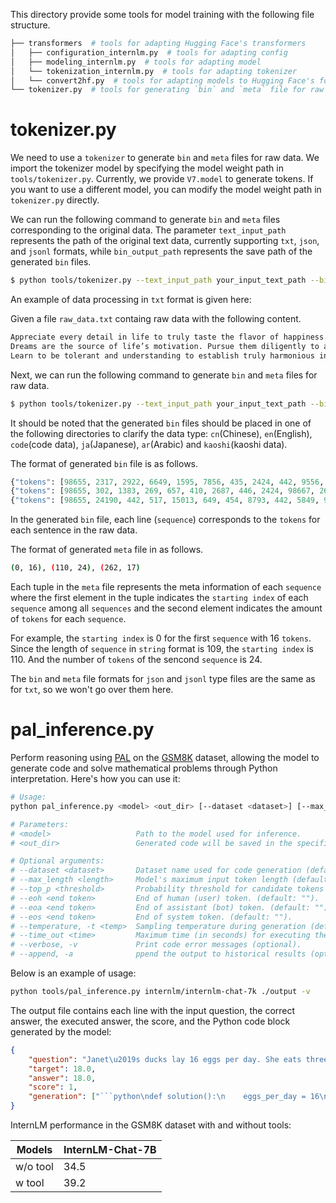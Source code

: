 This directory provide some tools for model training with the following file structure.

```bash
├── transformers  # tools for adapting Hugging Face's transformers
│   ├── configuration_internlm.py  # tools for adapting config
│   ├── modeling_internlm.py  # tools for adapting model
│   └── tokenization_internlm.py  # tools for adapting tokenizer
│   └── convert2hf.py  # tools for adapting models to Hugging Face's format
└── tokenizer.py  # tools for generating `bin` and `meta` file for raw data
```

# tokenizer.py

We need to use a `tokenizer` to generate `bin` and `meta` files for raw data. We import the tokenizer model by specifying the model weight path in `tools/tokenizer.py`. Currently, we provide `V7.model` to generate tokens. If you want to use a different model, you can modify the model weight path in `tokenizer.py` directly.

We can run the following command to generate `bin` and `meta` files corresponding to the original data. The parameter `text_input_path` represents the path of the original text data, currently supporting `txt`, `json`, and `jsonl` formats, while `bin_output_path` represents the save path of the generated `bin` files.

```bash
$ python tools/tokenizer.py --text_input_path your_input_text_path --bin_output_path your_output_bin_path
```

An example of data processing in `txt` format is given here:

Given a file `raw_data.txt` containg raw data with the following content.

```bash
Appreciate every detail in life to truly taste the flavor of happiness.
Dreams are the source of life’s motivation. Pursue them diligently to achieve your goals.
Learn to be tolerant and understanding to establish truly harmonious interpersonal relationships.
```

Next, we can run the following command to generate `bin` and `meta` files for raw data.

```bash
$ python tools/tokenizer.py --text_input_path your_input_text_path --bin_output_path your_output_bin_path
```

It should be noted that the generated `bin` files should be placed in one of the following directories to clarify the data type: `cn`(Chinese), `en`(English), `code`(code data), `ja`(Japanese), `ar`(Arabic) and `kaoshi`(kaoshi data).

The format of generated `bin` file is as follows.

```python
{"tokens": [98655, 2317, 2922, 6649, 1595, 7856, 435, 2424, 442, 9556, 12807, 410, 17313, 446, 23331, 95746]}
{"tokens": [98655, 302, 1383, 269, 657, 410, 2687, 446, 2424, 98667, 269, 25220, 281, 523, 1874, 492, 1248, 38127, 4563, 442, 11227, 829, 8980, 95746]}
{"tokens": [98655, 24190, 442, 517, 15013, 649, 454, 8793, 442, 5849, 9556, 17917, 1369, 1084, 29890, 12021, 95746]}
```

In the generated `bin` file, each line (`sequence`) corresponds to the `tokens` for each sentence in the raw data.

The format of generated `meta` file in as follows.

```bash
(0, 16), (110, 24), (262, 17)
```

Each tuple in the `meta` file represents the meta information of each `sequence` where the first element in the tuple indicates the `starting index` of each `sequence` among all `sequences` and the second element indicates the amount of `tokens` for each `sequence`.

For example, the `starting index` is 0 for the first `sequence` with 16 `tokens`. Since the length of `sequence` in `string` format is 109, the `starting index` is 110. And the number of `tokens` of the sencond `sequence` is 24.

The `bin` and `meta` file formats for `json` and `jsonl` type files are the same as for `txt`, so we won't go over them here.

# pal_inference.py

Perform reasoning using [PAL](https://github.com/reasoning-machines/pal) on the [GSM8K](https://huggingface.co/datasets/gsm8k) dataset, allowing the model to generate code and solve mathematical problems through Python interpretation. Here's how you can use it:

```bash
# Usage:
python pal_inference.py <model> <out_dir> [--dataset <dataset>] [--max_length <length>] [--top_p <threshold>] [--eoh <end token>] [--eoa <end token>] [--eos <end token>] [--temperature <temp>] [--time_out <time>] [--verbose, -v] [--append, -a]

# Parameters:
# <model>                   Path to the model used for inference.
# <out_dir>                 Generated code will be saved in the specified output folder.

# Optional arguments:
# --dataset <dataset>       Dataset name used for code generation (default: gsm8k).
# --max_length <length>     Model's maximum input token length (default: 2048).
# --top_p <threshold>       Probability threshold for candidate tokens (default: 0.8).
# --eoh <end token>         End of human (user) token. (default: "").
# --eoa <end token>         End of assistant (bot) token. (default: "").
# --eos <end token>         End of system token. (default: "").
# --temperature, -t <temp>  Sampling temperature during generation (default: 1.0).
# --time_out <time>         Maximum time (in seconds) for executing the generated code (default: 100).
# --verbose, -v             Print code error messages (optional).
# --append, -a              ppend the output to historical results (optional).
```

Below is an example of usage:

```bash
python tools/pal_inference.py internlm/internlm-chat-7k ./output -v
```

The output file contains each line with the input question, the correct answer, the executed answer, the score, and the Python code block generated by the model:

````json
{
    "question": "Janet\u2019s ducks lay 16 eggs per day. She eats three for breakfast every morning and bakes muffins for her friends every day with four. She sells the remainder at the farmers' market daily for $2 per fresh duck egg. How much in dollars does she make every day at the farmers' market?",
    "target": 18.0,
    "answer": 18.0,
    "score": 1,
    "generation": ["```python\ndef solution():\n    eggs_per_day = 16\n    eggs_per_breakfast = 3\n    eggs_per_muffin = 4\n    eggs_used = eggs_per_day - eggs_per_breakfast - eggs_per_muffin\n    eggs_sold = eggs_used\n    price_per_egg = 2\n    eggs_made = eggs_sold * price_per_egg\n    result = eggs_made\n    return result\n```"]
}
````

InternLM performance in the GSM8K dataset with and without tools:

| Models   | **InternLM-Chat-7B** |
| -------- | -------------------- |
| w/o tool | 34.5                 |
| w tool   | 39.2                 |
